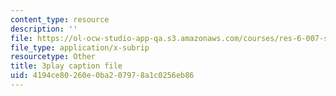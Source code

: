 ```yaml
---
content_type: resource
description: ''
file: https://ol-ocw-studio-app-qa.s3.amazonaws.com/courses/res-6-007-signals-and-systems-spring-2011/4194ce80260e0ba207978a1c0256eb86_jGk3w1b7UXQ.srt
file_type: application/x-subrip
resourcetype: Other
title: 3play caption file
uid: 4194ce80-260e-0ba2-0797-8a1c0256eb86
---
```

